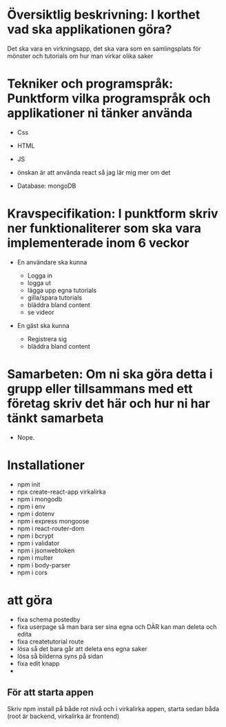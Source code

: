 # Översiktlig beskrivning: I korthet vad ska applikationen göra?
Det ska vara en virkningsapp, det ska vara som en samlingsplats för mönster och tutorials om hur man virkar olika saker

# Tekniker och programspråk: Punktform vilka programspråk och applikationer ni tänker använda
- Css
- HTML
- JS
- önskan är att använda react så jag lär mig mer om det

- Database: mongoDB

# Kravspecifikation: I punktform skriv ner funktionaliterer som ska vara implementerade inom 6 veckor
- En användare ska kunna 
    - Logga in
    - logga ut
    - lägga upp egna tutorials
    - gilla/spara tutorials
    - bläddra bland content
    - se videor

- En gäst ska kunna
    - Registrera sig
    - bläddra bland content


# Samarbeten: Om ni ska göra detta i grupp eller tillsammans med ett företag skriv det här och hur ni har tänkt samarbeta
 - Nope.



 # Installationer 
 - npm init
 - npx create-react-app virkalirka
 - npm i mongodb
 - npm i env
 - npm i dotenv
 - npm i express mongoose
 - npm i react-router-dom
 - npm i bcrypt
 - npm i validator
 - npm i jsonwebtoken
 - npm i multer
 - npm i body-parser
 - npm i cors

 # att göra
 - fixa schema postedby
 - fixa userpage så man bara ser sina egna och DÄR kan man deleta och edita
 - fixa createtutorial route
 - lösa så det bara går att deleta ens egna saker 
 - lösa så bilderna syns på sidan
 - fixa edit knapp
 - 

## För att starta appen
 Skriv npm install på både rot nivå och i virkalirka appen, starta sedan båda 
 (root är backend, virkalirka är frontend)